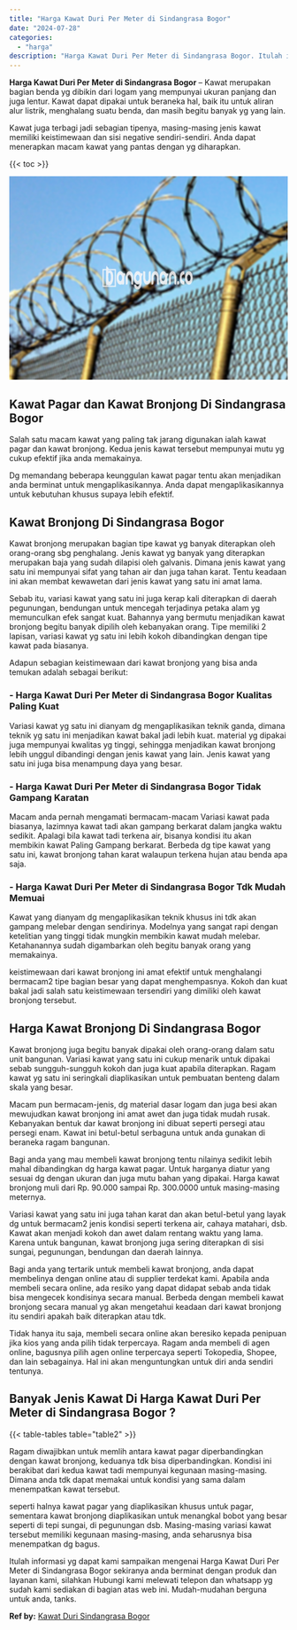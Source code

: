 ```yaml
---
title: "Harga Kawat Duri Per Meter di Sindangrasa Bogor"
date: "2024-07-28"
categories: 
  - "harga"
description: "Harga Kawat Duri Per Meter di Sindangrasa Bogor. Itulah informasi yg dapat kami sampaikan mengenai Harga Kawat Duri Per Meter di Sindangrasa Bogor sekiranya..."
---
```


**Harga Kawat Duri Per Meter di Sindangrasa Bogor** – Kawat merupakan bagian benda yg dibikin dari logam yang mempunyai ukuran panjang dan juga lentur. Kawat dapat dipakai untuk beraneka hal, baik itu untuk aliran alur listrik, menghalang suatu benda, dan masih begitu banyak yg yang lain.

Kawat juga terbagi jadi sebagian tipenya, masing-masing jenis kawat memiliki keistimewaan dan sisi negative sendiri-sendiri. Anda dapat menerapkan macam kawat yang pantas dengan yg diharapkan.

{{< toc >}}

![Harga Kawat Duri Per Meter di Sindangrasa Bogor](/images/jual-kawat-murah45.png)

## Kawat Pagar dan Kawat Bronjong Di Sindangrasa Bogor

Salah satu macam kawat yang paling tak jarang digunakan ialah kawat pagar dan kawat bronjong. Kedua jenis kawat tersebut mempunyai mutu yg cukup efektif jika anda memakainya.

Dg memandang beberapa keunggulan kawat pagar tentu akan menjadikan anda berminat untuk mengaplikasikannya. Anda dapat mengaplikasikannya untuk kebutuhan khusus supaya lebih efektif.

## Kawat Bronjong Di Sindangrasa Bogor

Kawat bronjong merupakan bagian tipe kawat yg banyak diterapkan oleh orang-orang sbg penghalang. Jenis kawat yg banyak yang diterapkan merupakan baja yang sudah dilapisi oleh galvanis. Dimana jenis kawat yang satu ini mempunyai sifat yang tahan air dan juga tahan karat. Tentu keadaan ini akan membat kewawetan dari jenis kawat yang satu ini amat lama.

Sebab itu, variasi kawat yang satu ini juga kerap kali diterapkan di daerah pegunungan, bendungan untuk mencegah terjadinya petaka alam yg memunculkan efek sangat kuat. Bahannya yang bermutu menjadikan kawat bronjong begitu banyak dipilih oleh kebanyakan orang. Tipe memiliki 2 lapisan, variasi kawat yg satu ini lebih kokoh dibandingkan dengan tipe kawat pada biasanya.

Adapun sebagian keistimewaan dari kawat bronjong yang bisa anda temukan adalah sebagai berikut:

### \- Harga Kawat Duri Per Meter di Sindangrasa Bogor Kualitas Paling Kuat

Variasi kawat yg satu ini dianyam dg mengaplikasikan teknik ganda, dimana teknik yg satu ini menjadikan kawat bakal jadi lebih kuat. material yg dipakai juga mempunyai kwalitas yg tinggi, sehingga menjadikan kawat bronjong lebih unggul dibandingi dengan jenis kawat yang lain. Jenis kawat yang satu ini juga bisa menampung daya yang besar.

### \- Harga Kawat Duri Per Meter di Sindangrasa Bogor Tidak Gampang Karatan

Macam anda pernah mengamati bermacam-macam Variasi kawat pada biasanya, lazimnya kawat tadi akan gampang berkarat dalam jangka waktu sedikit. Apalagi bila kawat tadi terkena air, bisanya kondisi itu akan membikin kawat Paling Gampang berkarat. Berbeda dg tipe kawat yang satu ini, kawat bronjong tahan karat walaupun terkena hujan atau benda apa saja.

### \- Harga Kawat Duri Per Meter di Sindangrasa Bogor Tdk Mudah Memuai

Kawat yang dianyam dg mengaplikasikan teknik khusus ini tdk akan gampang melebar dengan sendirinya. Modelnya yang sangat rapi dengan ketelitian yang tinggi tidak mungkin membikin kawat mudah melebar. Ketahanannya sudah digambarkan oleh begitu banyak orang yang memakainya.

keistimewaan dari kawat bronjong ini amat efektif untuk menghalangi bermacam2 tipe bagian besar yang dapat menghempasnya. Kokoh dan kuat bakal jadi salah satu keistimewaan tersendiri yang dimiliki oleh kawat bronjong tersebut.

## Harga Kawat Bronjong Di Sindangrasa Bogor

Kawat bronjong juga begitu banyak dipakai oleh orang-orang dalam satu unit bangunan. Variasi kawat yang satu ini cukup menarik untuk dipakai sebab sungguh-sungguh kokoh dan juga kuat apabila diterapkan. Ragam kawat yg satu ini seringkali diaplikasikan untuk pembuatan benteng dalam skala yang besar.

Macam pun bermacam-jenis, dg material dasar logam dan juga besi akan mewujudkan kawat bronjong ini amat awet dan juga tidak mudah rusak. Kebanyakan bentuk dar kawat bronjong ini dibuat seperti persegi atau persegi enam. Kawat ini betul-betul serbaguna untuk anda gunakan di beraneka ragam bangunan.

Bagi anda yang mau membeli kawat bronjong tentu nilainya sedikit lebih mahal dibandingkan dg harga kawat pagar. Untuk harganya diatur yang sesuai dg dengan ukuran dan juga mutu bahan yang dipakai. Harga kawat bronjong muli dari Rp. 90.000 sampai Rp. 300.0000 untuk masing-masing meternya.

Variasi kawat yang satu ini juga tahan karat dan akan betul-betul yang layak dg untuk bermacam2 jenis kondisi seperti terkena air, cahaya matahari, dsb. Kawat akan menjadi kokoh dan awet dalam rentang waktu yang lama. Karena untuk bangunan, kawat bronjong juga sering diterapkan di sisi sungai, pegunungan, bendungan dan daerah lainnya.

Bagi anda yang tertarik untuk membeli kawat bronjong, anda dapat membelinya dengan online atau di supplier terdekat kami. Apabila anda membeli secara online, ada resiko yang dapat didapat sebab anda tidak bisa mengecek kondisinya secara manual. Berbeda dengan membeli kawat bronjong secara manual yg akan mengetahui keadaan dari kawat bronjong itu sendiri apakah baik diterapkan atau tdk.

Tidak hanya itu saja, membeli secara online akan beresiko kepada penipuan jika kios yang anda pilih tidak terpercaya. Ragam anda membeli di agen online, bagusnya pilih agen online terpercaya seperti Tokopedia, Shopee, dan lain sebagainya. Hal ini akan menguntungkan untuk diri anda sendiri tentunya.

## Banyak Jenis Kawat Di Harga Kawat Duri Per Meter di Sindangrasa Bogor ?

{{< table-tables table="table2" >}}

Ragam diwajibkan untuk memlih antara kawat pagar diperbandingkan dengan kawat bronjong, keduanya tdk bisa diperbandingkan. Kondisi ini berakibat dari kedua kawat tadi mempunyai kegunaan masing-masing. Dimana anda tdk dapat memakai untuk kondisi yang sama dalam menempatkan kawat tersebut.

seperti halnya kawat pagar yang diaplikasikan khusus untuk pagar, sementara kawat bronjong diaplikasikan untuk menangkal bobot yang besar seperti di tepi sungai, di pegunungan dsb. Masing-masing variasi kawat tersebut memiliki kegunaan masing-masing, anda seharusnya bisa menempatkan dg bagus.

Itulah informasi yg dapat kami sampaikan mengenai Harga Kawat Duri Per Meter di Sindangrasa Bogor sekiranya anda berminat dengan produk dan layanan kami, silahkan Hubungi kami melewati telepon dan whatsapp yg sudah kami sediakan di bagian atas web ini. Mudah-mudahan berguna untuk anda, tanks.

**Ref by:** [Kawat Duri Sindangrasa Bogor](https://id.wikipedia.org/wiki/Kawat)
